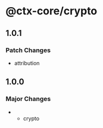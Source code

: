 # @ctx-core/crypto

## 1.0.1

### Patch Changes

- attribution

## 1.0.0

### Major Changes

- - crypto
